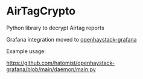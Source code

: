 # AirTagCrypto
Python library to decrypt Airtag reports

Grafana integration moved to [openhaystack-grafana](https://github.com/hatomist/openhaystack-grafana)

Example usage:

https://github.com/hatomist/openhaystack-grafana/blob/main/daemon/main.py
